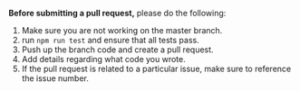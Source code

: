 **Before submitting a pull request,** please do the following:

1. Make sure you are not working on the master branch.
2. run `npm run test` and ensure that all tests pass.
3. Push up the branch code and create a pull request.
4. Add details regarding what code you wrote.
5. If the pull request is related to a particular issue, make sure to reference the issue number.
